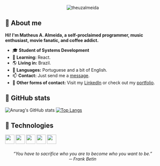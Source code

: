 <p align="center">
  <picture>
    <source media="(prefers-color-scheme: dark)" srcset="github-banner-dark.png">
    <source media="(prefers-color-scheme: light)" srcset="github-banner-light.png">
    <img alt="theuzalmeida" src="theuzalmeida/Github-banner-dark.png">
  </picture>
</p>

## 📎 About me

<b>Hi! I'm Matheus A. Almeida, a self-proclaimed programmer, music enthusiast, movie fanatic, and coffee addict.</b>

- 🎓 **Student of Systems Development**
- 🧠 **Learning:** React.
- 🌎 **Living in:** Brazil.
- 💬 **Languages:** Portuguese and a bit of English.
- 📫 **Contact:** Just send me a [message](mailto:contato.theuzalmeida@gmail.com).
- 🧷 **Other forms of contact:** Visit my [LinkedIn](https://www.linkedin.com/in/matheus-almeida-99741b358/) or check out my [portfolio](developing).

## 📎 GitHub stats

![Anurag's GitHub stats](https://github-readme-stats.vercel.app/api?username=theuzalmeida&theme=dark&show_icons=true)
[![Top Langs](https://github-readme-stats.vercel.app/api/top-langs/?username=theuzalmeida&layout=donut&theme=dark&langs_count=4)](https://github.com/anuraghazra/github-readme-stats)

## 📎 Technologies 

<div>
  <img src="https://cdn.jsdelivr.net/gh/devicons/devicon@latest/icons/html5/html5-original.svg" width="30px">
  <img src="https://cdn.jsdelivr.net/gh/devicons/devicon@latest/icons/css3/css3-original.svg" width="30px">
  <img src="https://cdn.jsdelivr.net/gh/devicons/devicon@latest/icons/javascript/javascript-original.svg" width="30px">
  <img src="https://cdn.jsdelivr.net/gh/devicons/devicon@latest/icons/mysql/mysql-original.svg" width="30px">
  <img src="https://cdn.jsdelivr.net/gh/devicons/devicon@latest/icons/php/php-original.svg" width="30px">   
</div>

<h6 align="center"><i>“You have to sacrifice who you are to become who you want to be.”</i> <br/> ─ Frank Betin</h6>
